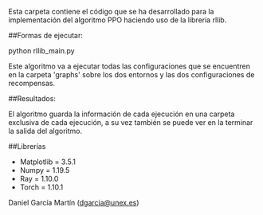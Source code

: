 Esta carpeta contiene el código que se ha desarrollado para la implementación del algoritmo PPO haciendo uso de la librería rllib.

##Formas de ejecutar:

python rllib_main.py

Este algoritmo va a ejecutar todas las configuraciones que se encuentren en la carpeta 'graphs' sobre los dos entornos y las dos configuraciones de recompensas.

##Resultados:

El algoritmo guarda la información de cada ejecución en una carpeta exclusiva de cada ejecución, a su vez también se puede ver en la terminar la salida del algoritmo.

##Librerías

- Matplotlib = 3.5.1
- Numpy = 1.19.5
- Ray = 1.10.0
- Torch = 1.10.1

Daniel García Martín (dgarcia@unex.es)
